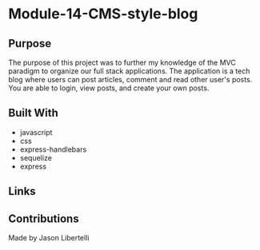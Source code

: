 # Module-14-CMS-style-blog

## Purpose 
The purpose of this project was to further my knowledge of the MVC paradigm to organize our full stack applications.  The application is a tech blog where users can post articles, comment and read other user's posts.  You are able to login, view posts, and create your own posts.  

## Built With 
- javascript 
- css 
- express-handlebars 
- sequelize 
- express 


## Links 

## Contributions 
Made by Jason Libertelli 